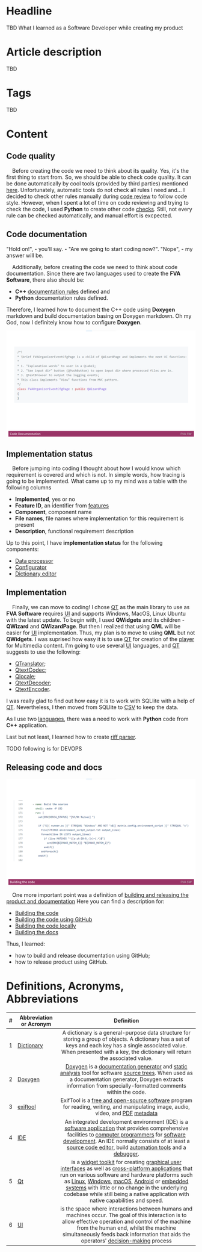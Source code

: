 # Headline
TBD
What I learned as a Software Developer while creating my product
# Article description
TBD 

# Tags
TBD

# Content

## Code quality
&nbsp;&nbsp;&nbsp; Before creating the code we need to think about its quality. 
Yes, it's the first thing to start from.
So, we should be able to check code quality. 
It can be done automatically by cool tools (provided by third parties) mentioned [here](./CODEQUALITY.md).
Unfortunately, automatic tools do not check all rules I need and...
I decided to check other rules manually during [code review](./CodeStyle.md) to follow code style.
However, when I spent a lot of time on code reviewing and trying to check the code, I used **Python** to create other code [checks](../FVACodeChecks). 
Still, not every rule can be checked automatically, and manual effort is excpected. 

## Code documentation
"Hold on!", - you'll say. - "Are we going to start coding now?".
"Nope", - my answer will be.

&nbsp;&nbsp;&nbsp; Additionally, before creating the code we need to think about code documentation.
Since there are two languages used to create the **FVA Software**, there also should be: 
- **C++** [documentation rules](./CODEDOCUMENTATION.md) defined and
- **Python** documentation rules defined.

Therefore, I learned how to document the C++ code using **Doxygen** markdown and build documentation basing on Doxygen markdown. 
Oh my God, now I definitely know how to configure **Doxygen**.

<img src="Images/CodeDocumentation.png" alt="CodeDocumentation"/>

## Implementation status
&nbsp;&nbsp;&nbsp; Before jumping into coding I thought about how I would know which requirement is covered and which is not.
In simple words, how tracing is going to be implemented.
What came up to my mind was a table with the following columns
- **Implemented**, yes or no
- **Feature ID**, an identifier from [features](../FVADocX/FVAToolSetFeatures.pptx)
- **Component**, component name
- **File names**, file names where implementation for this requirement is present
- **Description**, functional requirement description

Up to this point, I have **implementation status** for the following components:
- [Data processor](FVADataProcessor/IMPLEMENTATIONSTATUS.MD)
- [Configurator](FVAConfigurator/IMPLEMENTATIONSTATUS.MD)
- [Dictionary editor](FVADictionaryEditor/IMPLEMENTATIONSTATUS.MD)

## Implementation
&nbsp;&nbsp;&nbsp; Finally, we can move to coding!
I chose [QT](https://en.wikipedia.org/wiki/Qt_(software)) as the main library to use as **FVA Software** requires [UI](https://en.wikipedia.org/wiki/User_interface) and supports Windows, MacOS, Linux Ubuntu with the latest update.
To begin with, I used **QWidgets** and its children - **QWizard** and **QWizardPage**. 
But then I realized that using **QML** will be easier for [UI](https://en.wikipedia.org/wiki/User_interface) implementation.
Thus, my plan is to move to using **QML** but not **QWidgets**. 
I was suprised how easy it is to use [QT](https://en.wikipedia.org/wiki/Qt_(software)) for creation of the [player](../FVAPlayer) for Multimedia content. 
I'm going to use several [UI](https://en.wikipedia.org/wiki/User_interface) languages, and [QT](https://en.wikipedia.org/wiki/Qt_(software)) suggests to use the following: 

- [QTranslator](https://doc.qt.io/qt-5/qtranslator.html);
- [QtextCodec](https://doc.qt.io/qt-5/qtextcodec.html);
- [Qlocale](https://doc.qt.io/qt-5/qlocale.html);
- [QtextDecoder](https://doc.qt.io/qt-5/qtextdecoder.html);
- [QtextEncoder](https://doc.qt.io/qt-5/qtextencoder.html).

I was really glad to find out how easy it is to work with SQLlite with a help of [QT](https://en.wikipedia.org/wiki/Qt_(software)).
Nevertheless, I then moved from SQLlite to [CSV](../FVACommonLib/fvacsvfile.h) to keep the data. 

As I use two [languages](./PROGRAMMINGLANGUAGE.md), there was a need to work with **Python** code from **C++** application.
 
Last but not least, I learned how to create [riff parser](../FVACommonLib/fvariffparser.h).

TODO following is for DEVOPS 
## Releasing code and docs
<img src="Images/BuildingCode.png" alt="BuildingCode"/>

&nbsp;&nbsp;&nbsp; One more important point was a definition of [building and releasing the product and documentation](./BUILD_RELEASE.md) 
Here you can find a description for: 
- [Building the code](./BUILD_RELEASE.md#buildingthecode) 
- [Building the code using GitHub](./BUILD_RELEASE.md#buildingthecodeusinggithub)
- [Building the code locally](./BUILD_RELEASE.md#buildingthecodelocally)
- [Building the docs](./BUILD_RELEASE.md#buildingthedocs)

Thus, I learned:
- how to build and release documentation using GitHub;
- how to release product using GitHub.

# Definitions, Acronyms, Abbreviations
| # | Abbreviation or Acronym | Definition     |
| - | ------------------------|:--------------:|
| 1 | [Dictionary](https://en.wikibooks.org/wiki/A-level_Computing/AQA/Paper_1/Fundamentals_of_data_structures/Dictionaries)|A dictionary is a general-purpose data structure for storing a group of objects. A dictionary has a set of keys and each key has a single associated value. When presented with a key, the dictionary will return the associated value. |
| 2 | [Doxygen](https://en.wikipedia.org/wiki/Doxygen)| [Doxygen](https://en.wikipedia.org/wiki/Doxygen)  is a [documentation generator](https://en.wikipedia.org/wiki/Documentation_generator) and [static analysis](https://en.wikipedia.org/wiki/Static_analysis) tool for software [source trees](https://en.wikipedia.org/wiki/Source_code#Organization). When used as a documentation generator, Doxygen extracts information from specially-formatted comments within the code.|
| 3 | [exiftool](https://en.wikipedia.org/wiki/ExifTool)| ExifTool is a [free and open-source software](https://en.wikipedia.org/wiki/Free_and_open-source_software) program for reading, writing, and manipulating image, audio, video, and [PDF](https://en.wikipedia.org/wiki/Portable_Document_Format) [metadata](https://en.wikipedia.org/wiki/Metadata)|
| 4 | [IDE](https://en.wikipedia.org/wiki/Integrated_development_environment)| An integrated development environment (IDE) is a [software application](https://en.wikipedia.org/wiki/Application_software) that provides comprehensive facilities to [computer programmers](https://en.wikipedia.org/wiki/Computer_programmer) for [software development](https://en.wikipedia.org/wiki/Software_development). An IDE normally consists of at least a [source code editor](https://en.wikipedia.org/wiki/Source_code_editor), build [automation tools](https://en.wikipedia.org/wiki/Build_automation) and a [debugger](https://en.wikipedia.org/wiki/Debugger).|
| 5 | [Qt](https://en.wikipedia.org/wiki/Qt_(software))|is a [widget toolkit](https://en.wikipedia.org/wiki/Widget_toolkit) for creating [graphical user interfaces](https://en.wikipedia.org/wiki/Graphical_user_interfaces) as well as [cross-platform applications](https://en.wikipedia.org/wiki/Cross-platform) that run on various software and hardware platforms such as [Linux](https://en.wikipedia.org/wiki/Linux), [Windows](https://en.wikipedia.org/wiki/Windows), [macOS](https://en.wikipedia.org/wiki/MacOS), [Android](https://en.wikipedia.org/wiki/Android_(operating_system)) or [embedded systems](https://en.wikipedia.org/wiki/Embedded_system) with little or no change in the underlying codebase while still being a native application with native capabilities and speed. |
| 6 | [UI](https://en.wikipedia.org/wiki/User_interface)| is the space where interactions between humans and machines occur. The goal of this interaction is to allow effective operation and control of the machine from the human end, whilst the machine simultaneously feeds back information that aids the operators' [decision-making](https://en.wikipedia.org/wiki/Decision-making) process|